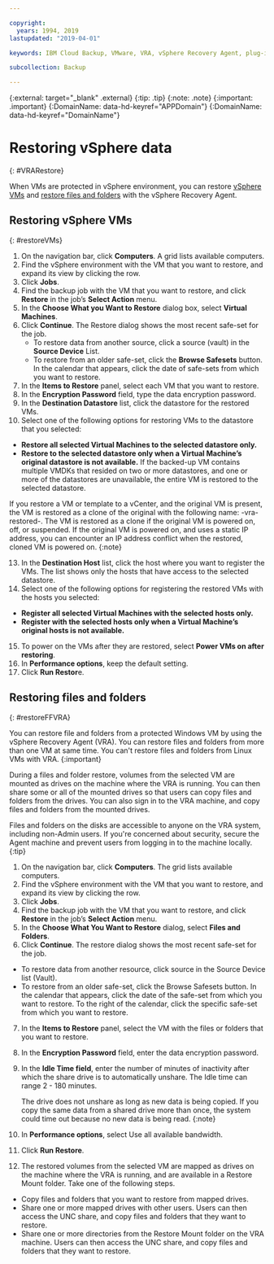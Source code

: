 ```yaml
---

copyright:
  years: 1994, 2019
lastupdated: "2019-04-01"

keywords: IBM Cloud Backup, VMware, VRA, vSphere Recovery Agent, plug-in, plugin, EVault, Carbonite, vSphere, backups

subcollection: Backup

---
```

{:external: target="_blank" .external}
{:tip: .tip}
{:note: .note}
{:important: .important}
{:DomainName: data-hd-keyref="APPDomain"}
{:DomainName: data-hd-keyref="DomainName"}

# Restoring vSphere data
{: #VRARestore}

When VMs are protected in vSphere environment, you can restore [vSphere VMs](#restoreVMs) and [restore files and folders](#restoreFFVRA)  with the vSphere Recovery Agent.

## Restoring vSphere VMs
{: #restoreVMs}

1.	On the navigation bar, click **Computers**. A grid lists available computers.
2.	Find the vSphere environment with the VM that you want to restore, and expand its view by clicking the row.
3.	Click **Jobs**.
4.	Find the backup job with the VM that you want to restore, and click **Restore** in the job’s **Select Action** menu.
5.	In the **Choose What you Want to Restore** dialog box, select **Virtual Machines**.
6.	Click **Continue**. The Restore dialog shows the most recent safe-set for the job.
    * To restore data from another source, click a source (vault) in the **Source Device** List.
    *	To restore from an older safe-set, click the **Browse Safesets** button. In the calendar that appears, click the date of safe-sets from which you want to restore.
7.	In the **Items to Restore** panel, select each VM that you want to restore.
8.	In the **Encryption Password** field, type the data encryption password.
9.	In the **Destination Datastore** list, click the datastore for the restored VMs.
10.	Select one of the following options for restoring VMs to the datastore that you selected:
  * **Restore all selected Virtual Machines to the selected datastore only.**
  * **Restore to the selected datastore only when a Virtual Machine’s original datastore is not available.** If the backed-up VM contains multiple VMDKs that resided on two or more datastores, and one or more of the datastores are unavailable, the entire VM is restored to the selected datastore.

  If you restore a VM or template to a vCenter, and the original VM is present, the VM is restored as a clone of the original with the following name: <VMname>-vra-restored-<Date>. The VM is restored as a clone if the original VM is powered on, off, or suspended. If the original VM is powered on, and uses a static IP address, you can encounter an IP address conflict when the restored, cloned VM is powered on.
  {:note}

13.	In the **Destination Host** list, click the host where you want to register the VMs. The list shows only the hosts that have access to the selected datastore.
14.	Select one of the following options for registering the restored VMs with the hosts you selected:
  * **Register all selected Virtual Machines with the selected  hosts only.**
  * **Register with the selected hosts only when a Virtual Machine’s original hosts is not available.**
15.	To power on the VMs after they are restored, select **Power VMs on after restoring**.
16.	In **Performance options**, keep the default setting.
17.	Click **Run Restor**e.

## Restoring files and folders
{: #restoreFFVRA}

You can restore file and folders from a protected Windows VM by using the vSphere Recovery Agent (VRA). You can restore files and folders from more than one VM at same time. You can't restore files and folders from Linux VMs with VRA.
{:important}

During a files and folder restore, volumes from the selected VM are mounted as drives on the machine where the VRA is running. You can then share some or all of the mounted drives so that users can copy files and folders from the drives. You can also sign in to the VRA machine, and copy files and folders from the mounted drives.

Files and folders on the disks are accessible to anyone on the VRA system, including non-Admin users. If you're concerned about security, secure the Agent machine and prevent users from logging in to the machine locally.
{:tip}

1. On the navigation bar, click **Computers**. The grid lists available computers.
2. Find the vSphere environment with the VM that you want to restore, and expand its view by clicking the row.
3. Click **Jobs**.
4. Find the backup job with the VM that you want to restore, and click **Restore** in the job’s **Select Action** menu.
5. In the **Choose What You Want to Restore** dialog, select **Files and Folders**.
6. Click **Continue**. The restore dialog shows the most recent safe-set for the job.
  * To restore data from another resource, click source in the Source Device list (Vault).
  * To restore from an older safe-set, click the Browse Safesets button. In the calendar that appears, click the date of the safe-set from which you want to restore. To the right of the calendar, click the specific safe-set from which you want to restore.
7. In the **Items to Restore** panel, select the VM with the files or folders that you want to restore.
8. In the **Encryption Password** field, enter the data encryption password.
9. In the **Idle Time field**, enter the number of minutes of inactivity after which the share drive is to automatically unshare. The Idle time can range 2 - 180 minutes.

    The drive does not unshare as long as new data is being copied. If you copy the same data from a shared drive more than once, the system could time out because no new data is being read.
    {:note}

10.	In **Performance options**, select Use all available bandwidth.
11.	Click **Run Restore**.
12. The restored volumes from the selected VM are mapped as drives on the machine where the VRA is running, and are available in a Restore Mount folder.  Take one of the following steps.
  * Copy files and folders that you want to restore from mapped drives.
  * Share one or more mapped drives with other users. Users can then access the UNC share, and copy files and folders that they want to restore.
  * Share one or more directories from the Restore Mount folder on the VRA machine. Users can then access the UNC share, and copy files and folders that they want to restore.
